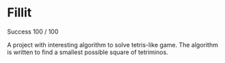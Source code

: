 # Fillit
Success 100 / 100

A project with interesting algorithm to solve tetris-like game. The algorithm is written to find a smallest possible square of tetriminos.
